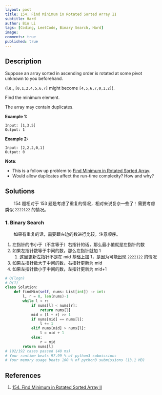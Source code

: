 ```yaml
---
layout: post
title: 154. Find Minimum in Rotated Sorted Array II
subtitle: Hard
author: Bin Li
tags: [Coding, LeetCode, Binary Search, Hard]
image: 
comments: true
published: true
---
```


## Description

Suppose an array sorted in ascending order is rotated at some pivot unknown to you beforehand.

(i.e.,  `[0,1,2,4,5,6,7]` might become  `[4,5,6,7,0,1,2]`).

Find the minimum element.

The array may contain duplicates.

**Example 1:**

```
Input: [1,3,5]
Output: 1
```

**Example 2:**

```
Input: [2,2,2,0,1]
Output: 0
```

**Note:**

- This is a follow up problem to [Find Minimum in Rotated Sorted Array](https://leetcode.com/problems/find-minimum-in-rotated-sorted-array/description/).
- Would allow duplicates affect the run-time complexity? How and why?

## Solutions
　　154 题相对于 153 题是考虑了重复的情况，相对来说复杂一些了！需要考虑类似 `2222122` 的情况。

### 1. Binary Search
　　如果有重复的话，需要跟左边的数进行比较，注意顺序。
1. 左指针的书小于（不含等于）右指针的话，那么最小值就是左指针的数
2. 如果左指针数等于中间的数，那么左指针就加 1
    1. 这里更新左指针不是在 mid 基础上加 1，是因为可能出现 `2222122` 的情况
3. 如果左指针数大于中间的数，右指针更新为 mid
4. 如果左指针数小于中间的数，左指针更新为 mid+1

```python
# O(logn)
# O(1)
class Solution:
    def findMin(self, nums: List[int]) -> int:
        l, r = 0, len(nums)-1
        while l < r:
            if nums[l] < nums[r]:
                return nums[l]
            mid = (l + r) >> 1
            if nums[mid] == nums[l]:
                l += 1
            elif nums[mid] > nums[l]:
                l = mid + 1
            else:
                r = mid
        return nums[l]
# 192/192 cases passed (48 ms)
# Your runtime beats 97.99 % of python3 submissions
# Your memory usage beats 100 % of python3 submissions (13.1 MB)
```

## References
1. [154. Find Minimum in Rotated Sorted Array II](https://leetcode.com/problems/find-minimum-in-rotated-sorted-array-ii)
